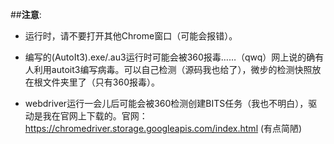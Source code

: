 ##**注意**:
* 运行时，请不要打开其他Chrome窗口（可能会报错）。

* 编写的(AutoIt3).exe/.au3运行时可能会被360报毒……（qwq）网上说的确有人利用autoit3编写病毒。可以自己检测（源码我也给了），微步的检测快照放在根文件夹里了（只有360报毒）。

* webdriver运行一会儿后可能会被360检测创建BITS任务（我也不明白），驱动是我在官网上下载的。官网：https://chromedriver.storage.googleapis.com/index.html (有点简陋)